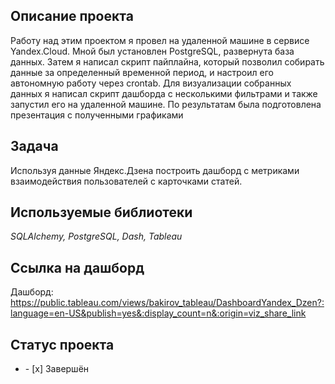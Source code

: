 ## Описание проекта
Работу над этим проектом я провел на удаленной машине в сервисе Yandex.Cloud. Мной
был установлен PostgreSQL, развернута база данных. Затем я написал скрипт пайплайна,
который позволил собирать данные за определенный временной период, и настроил его
автономную работу через crontab. Для визуализации собранных данных я написал скрипт
дашборда с несколькими фильтрами и также запустил его на удаленной машине. По
результатам была подготовлена презентация с полученными графиками

## Задача


Используя данные Яндекс.Дзена построить дашборд с метриками взаимодействия пользователей с карточками статей.

## Используемые библиотеки
*SQLAlchemy, PostgreSQL, Dash, Tableau*

## Ссылка на дашборд

Дашборд: <https://public.tableau.com/views/bakirov_tableau/DashboardYandex_Dzen?:language=en-US&publish=yes&:display_count=n&:origin=viz_share_link>

## Статус проекта
<ul><li>- [x] Завершён</li>
